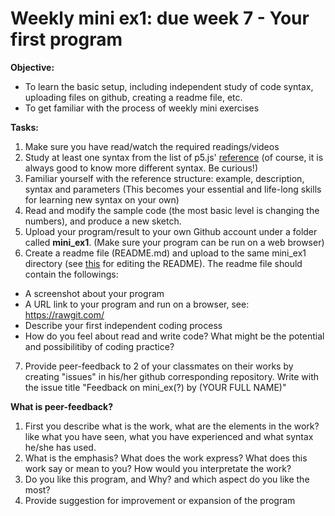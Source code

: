 # Weekly mini ex1: due week 7 - Your first program

**Objective:**
- To learn the basic setup, including independent study of code syntax, uploading files on github, creating a readme file, etc. 
- To get familiar with the process of weekly mini exercises

**Tasks:**
1. Make sure you have read/watch the required readings/videos
2. Study at least one syntax from the list of p5.js' [reference](https://p5js.org/reference/) (of course, it is always good to know more different syntax. Be curious!)
3. Familiar yourself with the reference structure: example, description, syntax and parameters (This becomes your essential and life-long skills for learning new syntax on your own)
4. Read and modify the sample code (the most basic level is changing the numbers), and produce a new sketch.
5. Upload your program/result to your own Github account under a folder called **mini_ex1**. (Make sure your program can be run on a web browser) 
6. Create a readme file (README.md) and upload to the same mini_ex1 directory (see [this](https://github.com/adam-p/markdown-here/wiki/Markdown-Cheatsheet) for editing the README). The readme file should contain the followings:
- A screenshot about your program
- A URL link to your program and run on a browser, see: https://rawgit.com/
- Describe your first independent coding process
- How do you feel about read and write code? What might be the potential and possibilitiby of coding practice?
7. Provide peer-feedback to 2 of your classmates on their works by creating "issues" in his/her github corresponding repository. Write with the issue title "Feedback on mini_ex(?) by (YOUR FULL NAME)"

**What is peer-feedback?**
1. First you describe what is the work, what are the elements in the work? like what you have seen, what you have experienced and what syntax he/she has used.
2. What is the emphasis? What does the work express? What does this work say or mean to you? How would you interpretate the work?
3. Do you like this program, and Why? and which aspect do you like the most? 
4. Provide suggestion for improvement or expansion of the program
